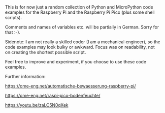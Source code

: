 This is for now just a random collection of Python and MicroPython code examples for the Raspberry Pi and the Raspberry Pi Pico (plus some shell scripts).

Comments and names of variables etc. will be partially in German. Sorry for that :-).

Sidenote: I am not really a skilled coder (I am a mechanical engineer), so the code examples may look bulky or awkward. Focus was on readability, not on creating the shortest possible script.

Feel free to improve and experiment, if you choose to use these code examples.

Further information:

https://ome-eng.net/automatische-bewaesserung-raspberry-pi/ 

https://ome-eng.net/raspi-pico-bodenfeuchte/

https://youtu.be/zaLC5N0qXek
